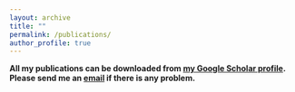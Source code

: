 ```yaml
---
layout: archive
title: ""
permalink: /publications/
author_profile: true
---
```


**All my publications can be downloaded from [my Google Scholar profile](https://scholar.google.com/citations?user=2yqx3oIAAAAJ&hl=en). Please send me an [email](<zzhang15@wpi.edu>) if there is any problem.**
